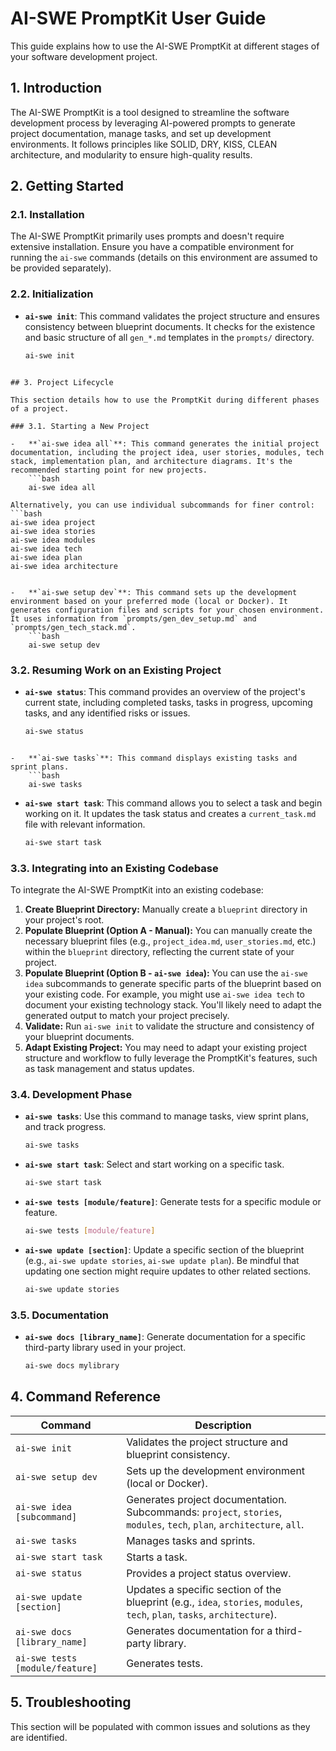 # AI-SWE PromptKit User Guide

This guide explains how to use the AI-SWE PromptKit at different stages of your software development project.

## 1. Introduction

The AI-SWE PromptKit is a tool designed to streamline the software development process by leveraging AI-powered prompts to generate project documentation, manage tasks, and set up development environments. It follows principles like SOLID, DRY, KISS, CLEAN architecture, and modularity to ensure high-quality results.

## 2. Getting Started

### 2.1. Installation

The AI-SWE PromptKit primarily uses prompts and doesn't require extensive installation. Ensure you have a compatible environment for running the `ai-swe` commands (details on this environment are assumed to be provided separately).

### 2.2. Initialization

-   **`ai-swe init`**: This command validates the project structure and ensures consistency between blueprint documents. It checks for the existence and basic structure of all `gen_*.md` templates in the `prompts/` directory.
    ```bash
    ai-swe init
```

## 3. Project Lifecycle

This section details how to use the PromptKit during different phases of a project.

### 3.1. Starting a New Project

-   **`ai-swe idea all`**: This command generates the initial project documentation, including the project idea, user stories, modules, tech stack, implementation plan, and architecture diagrams. It's the recommended starting point for new projects.
    ```bash
    ai-swe idea all
```
    Alternatively, you can use individual subcommands for finer control:
    ```bash
    ai-swe idea project
    ai-swe idea stories
    ai-swe idea modules
    ai-swe idea tech
    ai-swe idea plan
    ai-swe idea architecture
```

-   **`ai-swe setup dev`**: This command sets up the development environment based on your preferred mode (local or Docker). It generates configuration files and scripts for your chosen environment.  It uses information from `prompts/gen_dev_setup.md` and `prompts/gen_tech_stack.md`.
    ```bash
    ai-swe setup dev
```

### 3.2. Resuming Work on an Existing Project

-   **`ai-swe status`**: This command provides an overview of the project's current state, including completed tasks, tasks in progress, upcoming tasks, and any identified risks or issues.
    ```bash
    ai-swe status
```

-   **`ai-swe tasks`**: This command displays existing tasks and sprint plans.
    ```bash
    ai-swe tasks
```

-   **`ai-swe start task`**: This command allows you to select a task and begin working on it. It updates the task status and creates a `current_task.md` file with relevant information.
    ```bash
    ai-swe start task
    ```

### 3.3. Integrating into an Existing Codebase

To integrate the AI-SWE PromptKit into an existing codebase:

1.  **Create Blueprint Directory:** Manually create a `blueprint` directory in your project's root.
2.  **Populate Blueprint (Option A - Manual):**  You can manually create the necessary blueprint files (e.g., `project_idea.md`, `user_stories.md`, etc.) within the `blueprint` directory, reflecting the current state of your project.
3.  **Populate Blueprint (Option B -  `ai-swe idea`):**  You can use the `ai-swe idea` subcommands to generate specific parts of the blueprint based on your existing code.  For example, you might use `ai-swe idea tech` to document your existing technology stack.  You'll likely need to adapt the generated output to match your project precisely.
4.  **Validate:** Run `ai-swe init` to validate the structure and consistency of your blueprint documents.
5. **Adapt Existing Project:** You may need to adapt your existing project structure and workflow to fully leverage the PromptKit's features, such as task management and status updates.

### 3.4. Development Phase

-   **`ai-swe tasks`**: Use this command to manage tasks, view sprint plans, and track progress.
    ```bash
    ai-swe tasks
    ```

-   **`ai-swe start task`**: Select and start working on a specific task.
    ```bash
    ai-swe start task
    ```

-   **`ai-swe tests [module/feature]`**: Generate tests for a specific module or feature.
    ```bash
    ai-swe tests [module/feature]
    ```

-   **`ai-swe update [section]`**: Update a specific section of the blueprint (e.g., `ai-swe update stories`, `ai-swe update plan`).  Be mindful that updating one section might require updates to other related sections.
    ```bash
    ai-swe update stories
    ```

### 3.5. Documentation

-   **`ai-swe docs [library_name]`**: Generate documentation for a specific third-party library used in your project.
    ```bash
    ai-swe docs mylibrary
    ```

## 4. Command Reference

| Command                       | Description                                                                                                                                                                                                                                                           |
| ----------------------------- | --------------------------------------------------------------------------------------------------------------------------------------------------------------------------------------------------------------------------------------------------------------------- |
| `ai-swe init`                 | Validates the project structure and blueprint consistency.                                                                                                                                                                                                           |
| `ai-swe setup dev`            | Sets up the development environment (local or Docker).                                                                                                                                                                                                                |
| `ai-swe idea [subcommand]`    | Generates project documentation. Subcommands: `project`, `stories`, `modules`, `tech`, `plan`, `architecture`, `all`.                                                                                                                                               |
| `ai-swe tasks`                | Manages tasks and sprints.                                                                                                                                                                                                                                            |
| `ai-swe start task`           | Starts a task.                                                                                                                                                                                                                                                        |
| `ai-swe status`               | Provides a project status overview.                                                                                                                                                                                                                                   |
| `ai-swe update [section]`     | Updates a specific section of the blueprint (e.g., `idea`, `stories`, `modules`, `tech`, `plan`, `tasks`, `architecture`).                                                                                                                                          |
| `ai-swe docs [library_name]` | Generates documentation for a third-party library.                                                                                                                                                                                                                   |
| `ai-swe tests [module/feature]`| Generates tests.                                                                                                          |

## 5. Troubleshooting

This section will be populated with common issues and solutions as they are identified.
